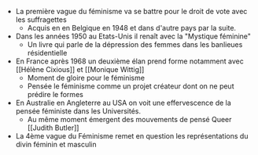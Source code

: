 - La première vague du féminisme va se battre pour le droit de vote avec les suffragettes
	- Acquis en en Belgique en 1948 et dans d'autre pays par la suite.
- Dans les années 1950 au Etats-Unis il renaît avec la "Mystique féminine"
	- Un livre qui parle de la dépression des femmes dans les banlieues résidentielle
- En France après 1968 un deuxième élan prend forme notamment avec [[Hélène Cixious]] et [[Monique Wittig]]
	- Moment de gloire pour le féminisme
	- Pensée le féminisme comme un projet créateur dont on ne peut prédire le formes
- En Australie en Angleterre au USA on voit une effervescence de la pensée féministe dans les Universités.
	- Au même moment émergent des mouvements de pensé Queer [[Judith Butler]]
- La 4ème vague du Féminisme remet en question les représentations du divin féminin et masculin
